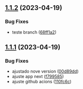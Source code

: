 ## [1.1.2](https://github.com/lucas-marinoto/semantic-release/compare/v1.1.1...v1.1.2) (2023-04-19)


### Bug Fixes

* teste branch ([68ff1a2](https://github.com/lucas-marinoto/semantic-release/commit/68ff1a2c39b5409002c79897806fbc912fb9081c))

## [1.1.1](https://github.com/lucas-marinoto/semantic-release/compare/v1.1.0...v1.1.1) (2023-04-19)


### Bug Fixes

* ajustado nove version ([00d89dd](https://github.com/lucas-marinoto/semantic-release/commit/00d89dd238e21f4904a38f2bb4477c61059273e9))
* ajuste app next ([f799585](https://github.com/lucas-marinoto/semantic-release/commit/f7995858b42603e8b43d9448c73025a4b8e07f71))
* ajuste github acions ([110fc6c](https://github.com/lucas-marinoto/semantic-release/commit/110fc6c120deffe958ac52260c08008ba3501985))
